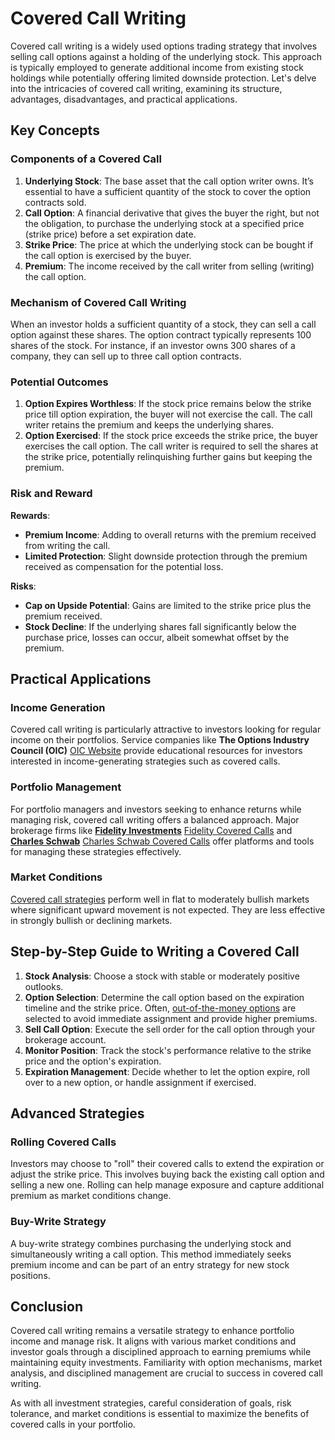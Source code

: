 # Covered Call Writing

Covered call writing is a widely used options trading strategy that involves selling call options against a holding of the underlying stock. This approach is typically employed to generate additional income from existing stock holdings while potentially offering limited downside protection. Let's delve into the intricacies of covered call writing, examining its structure, advantages, disadvantages, and practical applications.

## Key Concepts

### Components of a Covered Call
1. **Underlying Stock**: The base asset that the call option writer owns. It’s essential to have a sufficient quantity of the stock to cover the option contracts sold.
2. **Call Option**: A financial derivative that gives the buyer the right, but not the obligation, to purchase the underlying stock at a specified price (strike price) before a set expiration date.
3. **Strike Price**: The price at which the underlying stock can be bought if the call option is exercised by the buyer.
4. **Premium**: The income received by the call writer from selling (writing) the call option. 

### Mechanism of Covered Call Writing
When an investor holds a sufficient quantity of a stock, they can sell a call option against these shares. The option contract typically represents 100 shares of the stock. For instance, if an investor owns 300 shares of a company, they can sell up to three call option contracts.

### Potential Outcomes
1. **Option Expires Worthless**: If the stock price remains below the strike price till option expiration, the buyer will not exercise the call. The call writer retains the premium and keeps the underlying shares.
2. **Option Exercised**: If the stock price exceeds the strike price, the buyer exercises the call option. The call writer is required to sell the shares at the strike price, potentially relinquishing further gains but keeping the premium.

### Risk and Reward
**Rewards**:
- **Premium Income**: Adding to overall returns with the premium received from writing the call.
- **Limited Protection**: Slight downside protection through the premium received as compensation for the potential loss.

**Risks**:
- **Cap on Upside Potential**: Gains are limited to the strike price plus the premium received.
- **Stock Decline**: If the underlying shares fall significantly below the purchase price, losses can occur, albeit somewhat offset by the premium.

## Practical Applications

### Income Generation
Covered call writing is particularly attractive to investors looking for regular income on their portfolios. Service companies like **The Options Industry Council (OIC)** [OIC Website](https://www.optionseducation.org) provide educational resources for investors interested in income-generating strategies such as covered calls.

### Portfolio Management
For portfolio managers and investors seeking to enhance returns while managing risk, covered call writing offers a balanced approach. Major brokerage firms like **[Fidelity Investments](../f/fidelity_investments.md)** [Fidelity Covered Calls](https://www.fidelity.com/viewpoints/active-investor/selling-covered-calls) and **[Charles Schwab](../c/charles_schwab.md)** [Charles Schwab Covered Calls](https://www.schwab.com/resource-center/insights/content/dynamically-write-covered-calls) offer platforms and tools for managing these strategies effectively.

### Market Conditions
[Covered call strategies](../c/covered_call_strategies.md) perform well in flat to moderately bullish markets where significant upward movement is not expected. They are less effective in strongly bullish or declining markets.

## Step-by-Step Guide to Writing a Covered Call

1. **Stock Analysis**: Choose a stock with stable or moderately positive outlooks.
2. **Option Selection**: Determine the call option based on the expiration timeline and the strike price. Often, [out-of-the-money options](../o/out-of-the-money_options.md) are selected to avoid immediate assignment and provide higher premiums.
3. **Sell Call Option**: Execute the sell order for the call option through your brokerage account.
4. **Monitor Position**: Track the stock's performance relative to the strike price and the option's expiration.
5. **Expiration Management**: Decide whether to let the option expire, roll over to a new option, or handle assignment if exercised.

## Advanced Strategies

### Rolling Covered Calls
Investors may choose to "roll" their covered calls to extend the expiration or adjust the strike price. This involves buying back the existing call option and selling a new one. Rolling can help manage exposure and capture additional premium as market conditions change.

### Buy-Write Strategy
A buy-write strategy combines purchasing the underlying stock and simultaneously writing a call option. This method immediately seeks premium income and can be part of an entry strategy for new stock positions.

## Conclusion

Covered call writing remains a versatile strategy to enhance portfolio income and manage risk. It aligns with various market conditions and investor goals through a disciplined approach to earning premiums while maintaining equity investments. Familiarity with option mechanisms, market analysis, and disciplined management are crucial to success in covered call writing.

As with all investment strategies, careful consideration of goals, risk tolerance, and market conditions is essential to maximize the benefits of covered calls in your portfolio.